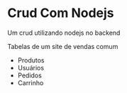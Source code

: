 # Crud Com Nodejs

Um crud utilizando nodejs no backend

Tabelas de um site de vendas comum

 - Produtos
 - Usuários
 - Pedidos
 - Carrinho
